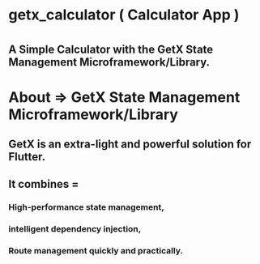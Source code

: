 # getx_calculator ( Calculator App )
# 
## A Simple Calculator with the GetX State Management Microframework/Library.
# 
# 
# About => GetX State Management Microframework/Library
## GetX is an extra-light and powerful solution for Flutter.
## 
## It combines = 
### High-performance state management, 
### intelligent dependency injection, 
### Route management quickly and practically.
